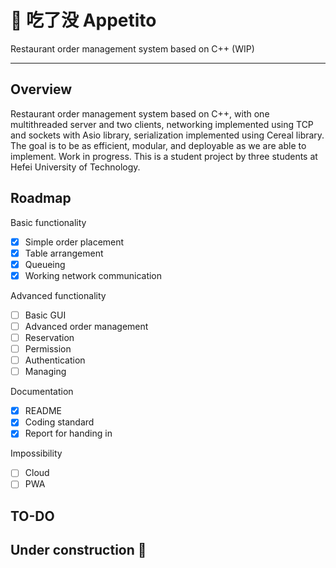 # 🍜 吃了没 Appetito

Restaurant order management system based on C++ (WIP)

---

## Overview

Restaurant order management system based on C++, with one multithreaded server and two clients, networking implemented using TCP and sockets with Asio library, serialization implemented using Cereal library.
The goal is to be as efficient, modular, and deployable as we are able to implement.
Work in progress.
This is a student project by three students at Hefei University of Technology.

## Roadmap

Basic functionality

- [x] Simple order placement
- [x] Table arrangement
- [x] Queueing
- [x] Working network communication

Advanced functionality

- [ ] Basic GUI
- [ ] Advanced order management
- [ ] Reservation
- [ ] Permission
- [ ] Authentication
- [ ] Managing

Documentation

- [x] README
- [x] Coding standard
- [x] Report for handing in

Impossibility

- [ ] Cloud
- [ ] PWA

## TO-DO

## Under construction 🚫
